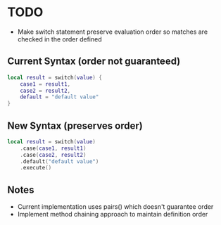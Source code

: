 # TODO

- Make switch statement preserve evaluation order so matches are checked in the order defined

## Current Syntax (order not guaranteed)
```lua
local result = switch(value) {
    case1 = result1,
    case2 = result2,
    default = "default value"
}
```

## New Syntax (preserves order)
```lua
local result = switch(value)
    .case(case1, result1)
    .case(case2, result2)
    .default("default value")
    .execute()
```

## Notes
- Current implementation uses pairs() which doesn't guarantee order
- Implement method chaining approach to maintain definition order